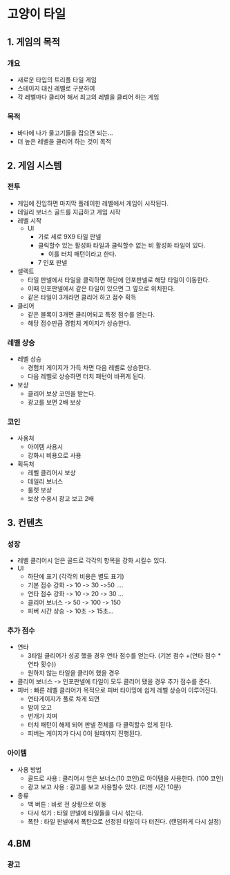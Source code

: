 # 고양이 타일
## 1. 게임의 목적
### 개요
  - 새로운 타입의 트리플 타일 게임
  - 스테이지 대신 레벨로 구분하여
  - 각 레벨마다 클리어 해서 최고의 레벨을 클리어 하는 게임
### 목적
  - 바다에 나가 물고기들을 잡으면 되는...
  - 더 높은 레벨을 클리어 하는 것이 목적

## 2. 게임 시스템
### 전투
  - 게임에 진입하면 마지막 플레이한 레벨에서 게임이 시작된다.
  - 데일리 보너스 골드를 지급하고 게임 시작   
  - 레벨 시작
    - UI
      - 가로 세로 9X9 타일 판넬
      - 클릭할수 있는 활성화 타일과 클릭할수 없는 비 활성화 타일이 있다.
        - 이를 터치 패턴이라고 한다. 
      - 7 인포 판넬 
  - 셀렉트
    - 타일 판넬에서 타일을 클릭하면 하단에 인포판넬로 해당 타일이 이동한다.
    - 이때 인포판넬에서 같은 타일이 있으면 그 옆으로 위치한다.
    - 같은 타일이 3개라면 클리어 하고 점수 획득  
  - 클리어
    - 같은 블록이 3개면 클리어되고 특정 점수를 얻는다.
    - 해당 점수만큼 경험치 게이지가 상승한다.

### 레벨 상승
  - 레벨 상승
    - 경험치 게이지가 가득 차면 다음 레벨로 상승한다.
    - 다음 레벨로 상승하면 터치 패턴이 바뀌게 된다.
  - 보상
    - 클리어 보상 코인을 받는다.
    - 광고를 보면 2배 보상    

### 코인   
  - 사용처
    - 아이템 사용시
    - 강화시 비용으로 사용 
  - 획득처
    - 레벨 클리어시 보상
    - 데일리 보너스
    - 룰렛 보상
    - 보상 수용시 광고 보고 2배   

## 3. 컨텐츠
### 성장
  - 레벨 클리어시 얻은 골드로 각각의 항목을 강화 시킬수 있다. 
  - UI
    - 하단에 표기 (각각의 비용은 별도 표기)
    - 기본 점수 강화 -> 10 -> 30 ->50 .... 
    - 연타 점수 강화 -> 10 -> 20 -> 30 ...
    - 클리어 보너스 -> 50 -> 100 -> 150
    - 피버 시간 상승 -> 10초 -> 15초...  
### 추가 점수
  - 연타
    - 3타일 클리어가 성공 했을 경우 연타 점수를 얻는다. (기본 점수 +(연타 점수 * 연타 횟수))
    - 원하지 않는 타일을 클리어 했을 경우     
  - 클리어 보너스 -> 인포판넬에 타일이 모두 클리어 됐을 경우 추가 점수를 준다.
  - 피버 : 빠른 레벨 클리어가 목적으로 피버 타이밍에 쉽게 레벨 상승이 이루어진다.
    - 연타게이지가 풀로 차게 되면
    - 밤이 오고
    - 번개가 치며
    - 터치 패턴이 해제 되어 판넬 전체를 다 클릭할수 있게 된다.
    - 피버는 게이지가 다시 0이 될때까지 진행된다.  
### 아이템
  - 사용 방법
    - 골드로 사용 : 클리어시 얻은 보너스(10 코인)로 아이템을 사용한다. (100 코인)
    - 광고 보고 사용 : 광고를 보고 사용할수 있다. (리젠 시간 10분)  
  - 종류
    - 백 버튼 : 바로 전 상황으로 이동
    - 다시 섞기 : 타일 판넬에 타일들을 다시 섞는다.
    - 폭탄 : 타일 판넬에서 폭탄으로 선정된 타일이 다 터진다. (랜덤하게 다시 설정) 
## 4.BM
### 광고
### 

